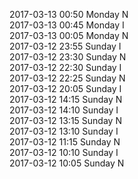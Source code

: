 2017-03-13 00:50 Monday  N  
2017-03-13 00:45 Monday  I  
2017-03-13 00:05 Monday  N  
2017-03-12 23:55 Sunday  I  
2017-03-12 23:30 Sunday  N  
2017-03-12 22:30 Sunday  I  
2017-03-12 22:25 Sunday  N  
2017-03-12 20:05 Sunday  I  
2017-03-12 14:15 Sunday  N  
2017-03-12 14:10 Sunday  I  
2017-03-12 13:15 Sunday  N  
2017-03-12 13:10 Sunday  I  
2017-03-12 11:15 Sunday  N  
2017-03-12 10:10 Sunday  I  
2017-03-12 10:05 Sunday  N  

